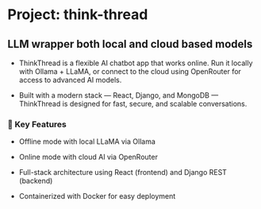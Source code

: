 # Project: think-thread
## LLM wrapper both local and cloud based models


- ThinkThread is a flexible AI chatbot app that works online. Run it locally with Ollama + LLaMA, or connect to the cloud using OpenRouter for access to advanced AI models.

- Built with a modern stack — React, Django, and MongoDB — ThinkThread is designed for fast, secure, and scalable conversations.

### 🔧 Key Features
- Offline mode with local LLaMA via Ollama

- Online mode with cloud AI via OpenRouter

- Full-stack architecture using React (frontend) and Django REST (backend)

- Containerized with Docker for easy deployment
